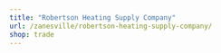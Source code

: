 ```yaml
---
title: "Robertson Heating Supply Company"
url: /zanesville/robertson-heating-supply-company/
shop: trade
---
```

